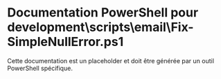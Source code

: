 # Documentation PowerShell pour development\scripts\email\Fix-SimpleNullError.ps1

Cette documentation est un placeholder et doit être générée par un outil PowerShell spécifique.
